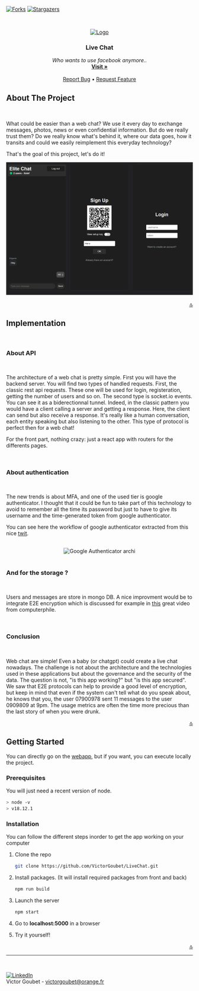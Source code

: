 [![Forks][forks-shield]][forks-url]
[![Stargazers][stars-shield]][stars-url]

<a name="readme-top"></a>
<br />
<div align="center">
  <a href="https://live-chat-goubs.fly.dev/">
    <img src="https://livechat.design/images/livechat/DIGITAL%20%28RGB%29/PNG/Stacked_RGB_Black.png" alt="Logo" width="90" height="80">
  </a>

  <h3 align="center">Live Chat</h3>

  <p align="center">
    <i>Who wants to use facebook anymore..</i>
    <br />
    <a href="https://live-chat-goubs.fly.dev/"><strong>Visit »</strong></a>
    <br />
    <br />
    <a href="https://github.com/VictorGoubet/LiveChat/issues">Report Bug</a>
    •
    <a href="https://github.com/VictorGoubet/LiveChat/issues">Request Feature</a>
  </p>
</div>


## About The Project
</br>

What could be easier than a web chat? We use it every day to exchange messages, photos, news or even confidential information. But do we really trust them? Do we really know what's behind it, where our data goes, how it transits and could we easily reimplement this everyday technology? 

That's the goal of this project, let's do it!

[![Product Name Screen Shot][product-screenshot]](screenshot.PNG)



<p align="right"><a href="#readme-top">🔝</a></p>


## Implementation

<br>

### About API

<br>

The architecture of a web chat is pretty simple. First you will have the backend server. You will find two types of handled requests. First, the classic rest api requests. These one will be used for login, registeration, getting the number of users and so on. The second type is socket.io events. You can see it as a biderectionnal tunnel. Indeed, in the classic pattern you would have a client calling a server and getting a response. Here, the client can send but also receive a response. It's really like a human conversation, each entity speaking but also listening to the other. This type of protocol is perfect then for a web chat!

For the front part, nothing crazy: just a react app with routers for the differents pages.

<br>

### About authentication

<br>

The new trends is about MFA, and one of the used tier is google authenticator. I thought that it could be fun to take part of this technology to avoid to remember all the time its password but just to have to give its username and the time-generated token from google authenticator. 

You can see here the workflow of google authenticator extracted from this nice [twit](https://twitter.com/alexxubyte/status/1549781763999744000).
<center>
<br>
<img src="https://pbs.twimg.com/media/FYHuTB0VUAMTGI0?format=jpg&name=4096x4096" alt="Google Authenticator archi" width="400">
</center>

<br>

### And for the storage ?

<br>

Users and messages are store in mongo DB. A nice improvment would be to integrate E2E encryption which is discussed for example in [this](https://www.youtube.com/watch?v=jkV1KEJGKRA&ab_channel=Computerphile) great video from computerphile. 

<br>

### Conclusion

<br>

Web chat are simple! Even a baby (or chatgpt) could create a live chat nowadays. The challenge is not about the architecture and the technologies used in these applications but about the governance and the security of the data. The question is not, "is this app working?" but "is this app secured". We saw that E2E protocols can help to provide a good level of encryption, but keep in mind that even if the system can't tell what do you speak about, he knows that you, the user 07900978 sent 11 messages to the user 0909809 at 9pm. The usage metrics are often the time more precious than the last story of when you were drunk. 

<p align="right"><a href="#readme-top">🔝</a></p>

## Getting Started

You can directly go on the [webapp](https://live-chat-goubs.fly.dev/), but if you want, you can execute locally the project.

### Prerequisites

You will just need a recent version of node.

  ```sh
  > node -v
  > v18.12.1
  ```

### Installation

You can follow the different steps inorder to get the app working on your computer


1. Clone the repo

   ```sh
   git clone https://github.com/VictorGoubet/LiveChat.git
   ```

2. Install packages. (It will install required packages from front and back)

   ```sh
   npm run build
   ```

3. Launch the server

   ```sh
   npm start
   ```

4. Go to **localhost:5000** in a browser

5. Try it yourself! 



<p align="right"><a href="#readme-top">🔝</a></p>





<!-- CONTACT -->
-----
</br>

[![LinkedIn][linkedin-shield]][linkedin-url]
</br>
Victor Goubet - victorgoubet@orange.fr  



<!-- MARKDOWN LINKS & IMAGES -->
[forks-shield]: https://img.shields.io/github/forks/VictorGoubet/LiveChat.svg?style=for-the-badge
[forks-url]: https://github.com/VictorGoubet/LiveChat/network/members
[stars-shield]: https://img.shields.io/github/stars/VictorGoubet/LiveChat.svg?style=for-the-badge
[stars-url]: https://img.shields.io/github/issues/VictorGoubet/LiveChat/stargazers
[issues-shield]: https://img.shields.io/github/issues/VictorGoubet/LiveChat.svg?style=for-the-badge
[issues-url]: https://github.com/VictorGoubet/LiveChat/issues
[linkedin-shield]: https://img.shields.io/badge/-LinkedIn-black.svg?style=for-the-badge&logo=linkedin&colorB=555
[linkedin-url]: https://www.linkedin.com/in/victorgoubet/
[product-screenshot]: screenshot.PNG
[minmax-screenshot]: MinMax.jpg